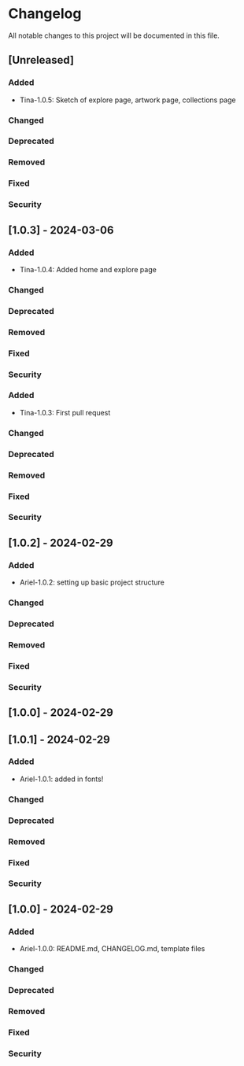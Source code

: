 # Changelog
All notable changes to this project will be documented in this file.



[Keep a Changelog]: http://keepachangelog.com/

## [Unreleased]

### Added
- Tina-1.0.5: Sketch of explore page, artwork page, collections page
### Changed

### Deprecated

### Removed

### Fixed

### Security

## [1.0.3] - 2024-03-06

### Added
- Tina-1.0.4: Added home and explore page

### Changed

### Deprecated

### Removed

### Fixed

### Security


### Added
- Tina-1.0.3: First pull request

### Changed

### Deprecated

### Removed

### Fixed

### Security

## [1.0.2] - 2024-02-29

### Added
- Ariel-1.0.2: setting up basic project structure

### Changed

### Deprecated

### Removed

### Fixed

### Security

## [1.0.0] - 2024-02-29

## [1.0.1] - 2024-02-29

### Added
- Ariel-1.0.1: added in fonts!

### Changed

### Deprecated

### Removed

### Fixed

### Security

## [1.0.0] - 2024-02-29

### Added
- Ariel-1.0.0: README.md, CHANGELOG.md, template files

### Changed

### Deprecated

### Removed

### Fixed

### Security




